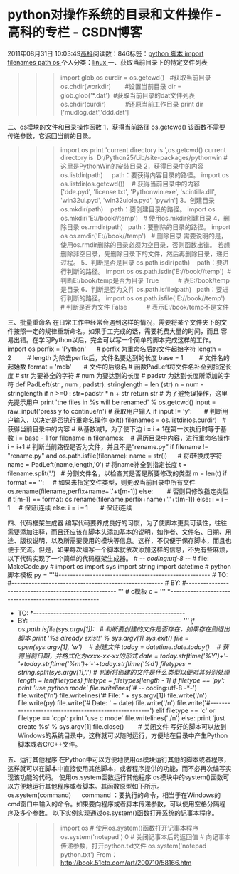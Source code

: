 
# python对操作系统的目录和文件操作 - 高科的专栏 - CSDN博客

2011年08月31日 10:03:49[高科](https://me.csdn.net/pbymw8iwm)阅读数：846标签：[python																](https://so.csdn.net/so/search/s.do?q=python&t=blog)[脚本																](https://so.csdn.net/so/search/s.do?q=脚本&t=blog)[import																](https://so.csdn.net/so/search/s.do?q=import&t=blog)[filenames																](https://so.csdn.net/so/search/s.do?q=filenames&t=blog)[path																](https://so.csdn.net/so/search/s.do?q=path&t=blog)[os																](https://so.csdn.net/so/search/s.do?q=os&t=blog)[
							](https://so.csdn.net/so/search/s.do?q=path&t=blog)[
																					](https://so.csdn.net/so/search/s.do?q=filenames&t=blog)个人分类：[linux																](https://blog.csdn.net/pbymw8iwm/article/category/863753)
[
																								](https://so.csdn.net/so/search/s.do?q=filenames&t=blog)
[
				](https://so.csdn.net/so/search/s.do?q=import&t=blog)
[
			](https://so.csdn.net/so/search/s.do?q=import&t=blog)
[
		](https://so.csdn.net/so/search/s.do?q=脚本&t=blog)
[
	](https://so.csdn.net/so/search/s.do?q=python&t=blog)
一、获取当前目录下的特定文件列表
>>>import glob,os
>>>curdir = os.getcwd()   \#获取当前目录
>>>os.chdir(workdir)        \#设置当前目录
>>>dir = glob.glob('*.dat')  \#获取当前目录的dat文件列表
>>>os.chdir(curdir)           \#还原当前工作目录
>>>print dir
['mudlog.dat','ddd.dat']

二、os模块的文件和目录操作函数
1．获得当前路径
os.getcwd()
该函数不需要传递参数，它返回当前的目录。
>>> import os
>>> print 'current directory is ',os.getcwd()
current directory is  D:/Python25/Lib/site-packages/pythonwin
\#这里是PythonWin的安装目录
2．获得目录中的内容
os.listdir(path)     path：要获得内容目录的路径。
>>> import os
>>> os.listdir(os.getcwd())    \# 获得当前目录中的内容
['dde.pyd', 'license.txt', 'Pythonwin.exe', 'scintilla.dll', 'win32ui.pyd',
'win32uiole.pyd', 'pywin']
3．创建目录
os.mkdir(path)    path：要创建目录的路径。
>>> import os
>>> os.mkdir('E://book//temp')   \# 使用os.mkdir创建目录
4．删除目录
os.rmdir(path)   path：要删除的目录的路径。
>>> import os
>>> os.rmdir('E://book//temp')   \# 删除目录
需要说明的是，使用os.rmdir删除的目录必须为空目录，否则函数出错。
若想删除非空目录，先删除目录下的文件，然后再删除目录，递归过程。
5．判断是否是目录
os.path.isdir(path)    path：要进行判断的路径。
>>> import os
>>> os.path.isdir('E://book//temp')  \# 判断E:/book/temp是否为目录
True           \# 表E:/book/temp是目录
6．判断是否为文件
os.path.isfile(path)   path：要进行判断的路径。
>>> import os
>>> os.path.isfile('E://book//temp')  \# 判断是否为文件
False           \# 表示E:/book/temp不是文件

三、批量重命名
在日常工作中经常会遇到这样的情况，需要将某个文件夹下的文件按照一定的规律重新命名。如果手工完成的话，需要耗费大量的时间，而且
容易出错。在学习Python以后，完全可以写一个简单的脚本完成这样的工作。
import os
perfix = 'Python'      \# perfix 为重命名后的文件起始字符
length = 2         \# length 为除去perfix后，文件名要达到的长度
base = 1         \# 文件名的起始数
format = 'mdb'       \# 文件的后缀名
\# 函数PadLeft将文件名补全到指定长度
\# str 为要补全的字符
\# num 为要达到的长度
\# padstr 为达到长度所添加的字符
def PadLeft(str , num , padstr):
stringlength = len (str)
n = num - stringlength
if n >=0 :
str=padstr * n + str
return str
\# 为了避免误操作，这里先提示用户
print 'the files in %s will be renamed' % os.getcwd()
input = raw_input('press y to continue/n') \# 获取用户输入
if input != 'y':       \# 判断用户输入，以决定是否执行重命名操作
exit()
filenames = os.listdir(os.curdir)   \# 获得当前目录中的内容
\# 从基数减1，为了使下边 i = i + 1在第一次执行时等于基数
i = base - 1
for filename in filenames:    \# 遍历目录中内容，进行重命名操作
i = i+1
\# 判断当前路径是否为文件，并且不是“rename.py”
if filename != "rename.py" and os.path.isfile(filename):
name = str(i)      \# 将i转换成字符
name = PadLeft(name,length,'0') \# 将name补全到指定长度
t = filename.split('.')   \# 分割文件名，以检查其是否是所要修改的类型
m = len(t)
if format == '':     \# 如果未指定文件类型，则更改当前目录中所有文件
os.rename(filename,perfix+name+'.'+t[m-1])
else:        \# 否则只修改指定类型
if t[m-1] == format:
os.rename(filename,perfix+name+'.'+t[m-1])
else:
i = i – 1     \# 保证i连续
else:
i = i – 1       \# 保证i连续

四、代码框架生成器
编写代码要养成良好的习惯，为了使脚本更具可读性，往往需要添加注释，而且还应该在脚本头添加基本的说明，如作者、文件名、日期、用途、版权说明，以及所需要使用的模块等信息。这样，不仅便于保存脚本，而且也便于交流。但是，如果每次编写一个脚本就依次添加这样的信息，不免有些麻烦，以下代码实现了一个简单的代码框架生成器。
\# -*- coding:utf-8 -*-
\# file: MakeCode.py
\#
import os
import sys
import string
import datetime
\# python脚本模板
py = '''\#-----------------------------------------------------
\# TO:
\#-----------------------------------------------------
\# BY:
\#-----------------------------------------------------
'''
\# c模板
c = ''' *-----------------------------------------------------
* TO:
*-----------------------------------------------------
* BY:
*-----------------------------------------------------
'''
if os.path.isfile(sys.argv[1]):   \# 判断要创建的文件是否存在，如果存在则退出脚本
print '%s already exist!' % sys.argv[1]
sys.exit()
file = open(sys.argv[1], 'w')    \# 创建文件
today = datetime.date.today()    \# 获得当前日期，并格式化为xxxx-xx-xx的形式
date = today.strftime('%Y')+'-'+today.strftime('%m')+'-'+today.strftime('%d')
filetypes = string.split(sys.argv[1],'.') \# 判断将创建的文件是什么类型以便对其分别处理
length = len(filetypes)
filetype = filetypes[length - 1]
if filetype == 'py':
print 'use python mode'
file.writelines('\# -*- coding:utf-8 -*-')
file.write('/n')
file.writelines('\# File: ' + sys.argv[1])
file.write('/n')
file.write(py)
file.write('\# Date: ' + date)
file.write('/n')
file.write('\#-----------------------------------------------------')
elif filetype == 'c' or filetype == 'cpp':
print 'use c mode'
file.writelines(' /n')
else:
print 'just create %s' % sys.argv[1]
file.close()        \# 关闭文件
写好的脚本可以放到Windows的系统目录中，这样就可以随时运行，方便地在目录中产生Python脚本或者C/C++文件。

五、运行其他程序
在Python中可以方便地使用os模块运行其他的脚本或者程序，这样就可以在脚本中直接使用其他脚本，或者程序提供的功能，而不必再次编写实现该功能的代码。
使用os.system函数运行其他程序
os模块中的system()函数可以方便地运行其他程序或者脚本。其函数原型如下所示。
os.system(command)      command ：要执行的命令，相当于在Windows的cmd窗口中输入的命令。如果要向程序或者脚本传递参数，可以使用空格分隔程序及多个参数。
以下实例实现通过os.system()函数打开系统的记事本程序。
>>> import os
\# 使用os.system()函数打开记事本程序
>>> os.system('notepad')
0 \# 关闭记事本后的返回值
\# 向记事本传递参数，打开python.txt文件
>>> os.system('notepad python.txt')
From：http://book.51cto.com/art/200710/58166.htm

